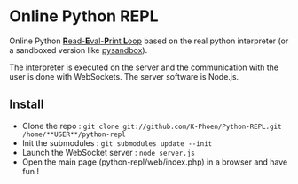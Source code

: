 # Online Python REPL

Online Python [**R**ead-**E**val-**P**rint **L**oop](http://en.wikipedia.org/wiki/Read-eval-print_loop) based on
the real python interpreter (or a sandboxed version like
[pysandbox](https://github.com/haypo/pysandbox)).

The interpreter is executed on the server and the communication with the user
is done with WebSockets. The server software is Node.js.

## Install

* Clone the repo : `git clone git://github.com/K-Phoen/Python-REPL.git /home/**USER**/python-repl`
* Init the submodules : `git submodules update --init`
* Launch the WebSocket server : `node server.js`
* Open the main page (python-repl/web/index.php) in a browser and have fun !
